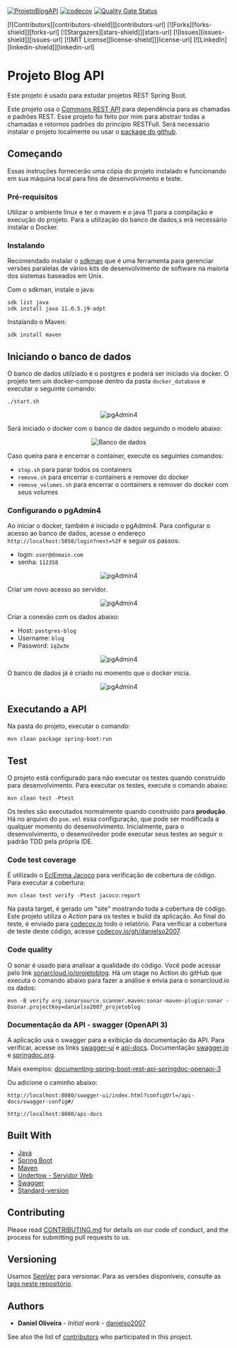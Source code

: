 [![ProjetoBlogAPI](https://github.com/danielso2007/projetoblog/actions/workflows/main.yml/badge.svg)](https://github.com/danielso2007/projetoblog/actions/workflows/main.yml)
[![codecov](https://codecov.io/gh/danielso2007/projetoblog/branch/main/graph/badge.svg?token=AOTpA7Jnhx)](https://codecov.io/gh/danielso2007/projetoblog)
[![Quality Gate Status](https://sonarcloud.io/api/project_badges/measure?project=danielso2007_projetoblog&metric=alert_status)](https://sonarcloud.io/dashboard?id=danielso2007_projetoblog)

<!-- PROJECT SHIELDS -->
<!--
*** I'm using markdown "reference style" links for readability.
*** Reference links are enclosed in brackets [ ] instead of parentheses ( ).
*** See the bottom of this document for the declaration of the reference variables
*** for contributors-url, forks-url, etc. This is an optional, concise syntax you may use.
*** https://www.markdownguide.org/basic-syntax/#reference-style-links
-->
[![Contributors][contributors-shield]][contributors-url]
[![Forks][forks-shield]][forks-url]
[![Stargazers][stars-shield]][stars-url]
[![Issues][issues-shield]][issues-url]
[![MIT License][license-shield]][license-url]
[![LinkedIn][linkedin-shield]][linkedin-url]

# Projeto Blog API

Este projeto é usado para estudar projetos REST Spring Boot.

Este projeto usa o [Commons REST API](https://github.com/danielso2007/commons-rest-api) para dependência para as chamadas e padrões REST. Esse projeto foi feito por mim para abstrair todas a chamadas e retornos padrões do princípio RESTFull. Será necessário instalar o projeto localmente ou usar o [package do github](https://github.com/danielso2007/commons-rest-api/packages).

## Começando

Essas instruções fornecerão uma cópia do projeto instalado e funcionando em sua máquina local para fins de desenvolvimento e teste.

### Pré-requisitos

Utilizar o ambiente linux e ter o mavem e o java 11 para a compilação e execução do projeto. Para a utilização do banco de dados,s erá necessário instalar o Docker.

### Instalando

Recomendado instalar o [sdkman](https://sdkman.io/) que é uma ferramenta para gerenciar versões paralelas de vários kits de desenvolvimento de software na maioria dos sistemas baseados em Unix.

Com o sdkman, instale o java:
```
sdk list java
sdk install java 11.0.5.j9-adpt
```

Instalando o Maven:
```
sdk install maven
```

## Iniciando o banco de dados

O banco de dados utilziado é o postgres e poderá ser iniciado via docker. O projeto tem um docker-compose dentro da pasta `docker_database` e executar o seguinte comando:

`./start.sh`

<p align="center">
  <img src="doc/imagens/database_docker_01.png" alt="pgAdmin4">
</p>


Será iniciado o docker com o banco de dados seguindo o modelo abaixo:

<p align="center">
  <img src="doc/imagens/banco_dados_01.png" alt="Banco de dados">
</p>

Caso queira para e encerrar o container, execute os seguintes comandos:

* `stop.sh` para parar todos os containers
* `remove.sh` para encerrar o containers e remover do docker
* `remove_volumes.sh` para encerrar o containers e remover do docker com seus volumes

### Configurando o pgAdmin4

Ao iniciar o docker, também é iniciado o pgAdmin4. Para configurar o acesso ao banco de dados, acesse o endereço `http://localhost:5050/login?next=%2F` e seguir os passos:

* login: `user@domain.com`
* senha: `112358`

<p align="center">
  <img src="doc/imagens/database_docker_02.png" alt="pgAdmin4">
</p>

Criar um novo acesso ao servidor.
<p align="center">
  <img src="doc/imagens/database_docker_03.png" alt="pgAdmin4">
</p>

Criar a conexão com os dados abaixo:
* Host: `postgres-blog`
* Username: `blog`
* Password: `1q2w3e`
<p align="center">
  <img src="doc/imagens/database_docker_04.png" alt="pgAdmin4">
</p>

O banco de dados já é criado no momento que o docker inicia.
<p align="center">
  <img src="doc/imagens/database_docker_05.png" alt="pgAdmin4">
</p>

## Executando a API

Na pasta do projeto, executar o comando:

`mvn clean package spring-boot:run`

## Test

O projeto está configurado para não executar os testes quando construído para desenvolvimento. Para executar os testes, execute o comando abaixo:

`mvn clean test -Ptest`

Os testes são executados normalmente quando construído para **produção**. Há no arquivo do `pom.xml` essa configuração, que pode ser modificada a qualquer momento do desenvolvimento. Inicialmente, para o desenvolvimento, o desenvolvedor pode executar seus testes ao seguir o padrão TDD pela própria IDE.

### Code test coverage

É utilizado o [EclEmma Jacoco](https://www.eclemma.org/jacoco/) para verificação de cobertura de código. Para executar a cobertura:
```
mvn clean test verify -Ptest jacoco:report
```
Na pasta target, é gerado um "site" mostrando toda a cobertura de código. Este projeto utiliza o _Action_ para os testes e build da aplicação. Ao final do teste, é enviado para [codecov.io](https://codecov.io) todo o relatório. Para verificar a cobertura de teste deste código, acesse [codecov.io/gh/danielso2007]([codecov.io](https://app.codecov.io/gh/danielso2007/projetoblog)).

### Code quality

O sonar é usado para analisar a qualidade do código. Você pode acessar pelo link [sonarcloud.io/projetoblog](https://sonarcloud.io/dashboard?id=danielso2007_projetoblog).
Há um stage no Action do gitHub que executa o comando abaixo para fazer a análise e envia para o sonarcloud.io os dados:

`mvn -B verify org.sonarsource.scanner.maven:sonar-maven-plugin:sonar -Dsonar.projectKey=danielso2007_projetoblog`

### Documentação da API - swagger (OpenAPI 3)

A aplicação usa o swagger para a exibição da documentação da API. Para verificar, acesse os links [swagger-ui](http://localhost:8080/swagger-ui/index.html?configUrl=/api-docs/swagger-config#/) e [api-docs](http://localhost:8080/api-docs). Documentação [swagger.io](https://swagger.io/docs/open-source-tools/swagger-ui/usage/configuration/) e [springdoc.org](https://springdoc.org/).

Mais exemplos: [documenting-spring-boot-rest-api-springdoc-openapi-3](https://www.dariawan.com/tutorials/spring/documenting-spring-boot-rest-api-springdoc-openapi-3/)

Ou adicione o caminho abaixo:

`http://localhost:8080/swagger-ui/index.html?configUrl=/api-docs/swagger-config#/`

`http://localhost:8080/api-docs`

## Built With

* [Java](https://www.oracle.com/br/java/)
* [Spring Boot](https://spring.io/projects/spring-boot)
* [Maven](https://maven.apache.org/)
* [Undertow - Servidor Web](http://undertow.io/)
* [Swagger](https://swagger.io/)
* [Standard-version](https://github.com/conventional-changelog/standard-version)

## Contributing

Please read [CONTRIBUTING.md](CONTRIBUTING.md) for details on our code of conduct, and the process for submitting pull requests to us.

## Versioning

Usamos [SemVer](http://semver.org/) para versionar. Para as versões disponíveis, consulte as [tags neste repositório](https://github.com/danielso2007/virtualLibraryAPI/releases). 

## Authors

* **Daniel Oliveira** - *Initial work* - [danielso2007](https://github.com/danielso2007)

See also the list of [contributors](https://github.com/danielso2007/virtualLibraryAPI/graphs/contributors) who participated in this project.